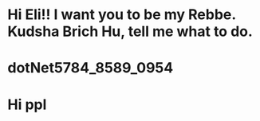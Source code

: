# Hi Eli!! I want you to be my Rebbe. Kudsha Brich Hu, tell me what to do.
# dotNet5784_8589_0954
# Hi ppl
